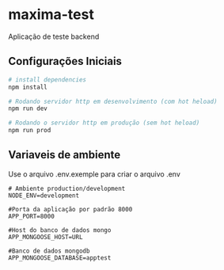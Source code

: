 # maxima-test
Aplicação de teste backend

## Configurações Iniciais

``` bash
# install dependencies
npm install

# Rodando servidor http em desenvolvimento (com hot heload)
npm run dev

# Rodando o servidor http em produção (sem hot heload)
npm run prod
```
## Variaveis de ambiente
Use o arquivo .env.exemple para criar o arquivo .env
```
# Ambiente production/development
NODE_ENV=development

#Porta da aplicação por padrão 8000
APP_PORT=8000

#Host do banco de dados mongo
APP_MONGOOSE_HOST=URL

#Banco de dados mongodb
APP_MONGOOSE_DATABASE=apptest 
```




